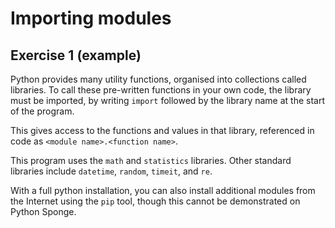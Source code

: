 # Importing modules

## Exercise 1 (example)

Python provides many utility functions, organised into collections called libraries. To call these pre-written
functions in your own code, the library must be imported, by writing `import` followed by the library name at the start
of the program. 

This gives access to the functions and values in that library, referenced in code as
`<module name>.<function name>`.

This program uses the `math` and `statistics` libraries. Other standard libraries include `datetime`, `random`, `timeit`, and `re`.

With a full python installation, you can also install additional modules from the Internet using the `pip` tool, though this cannot be demonstrated on Python Sponge.
